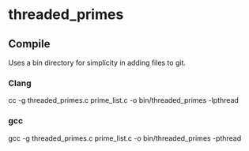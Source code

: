 # threaded_primes

## Compile

Uses a bin directory for simplicity in adding files to git.

### Clang
cc -g threaded_primes.c prime_list.c -o bin/threaded_primes -lpthread

### gcc
gcc -g threaded_primes.c prime_list.c -o bin/threaded_primes -pthread
